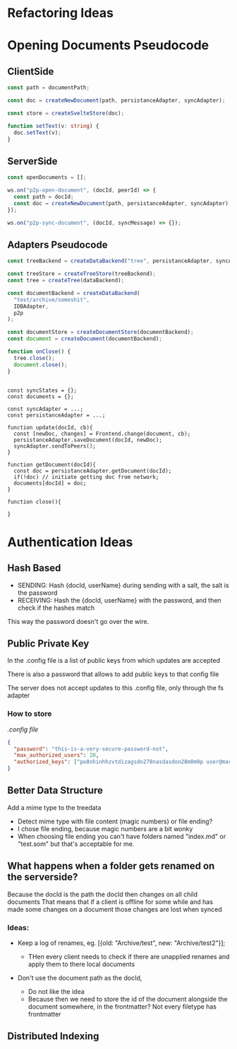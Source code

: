 # Refactoring Ideas

# Opening Documents Pseudocode

## ClientSide

```typescript
const path = documentPath;

const doc = createNewDocument(path, persistanceAdapter, syncAdapter);

const store = createSvelteStore(doc);

function setText(v: string) {
  doc.setText(v);
}
```

## ServerSide

```typescript
const openDocuments = [];

ws.on("p2p-open-document", (docId, peerId) => {
  const path = docId;
  const doc = createNewDocument(path, persistanceAdapter, syncAdapter);
});

ws.on("p2p-sync-document", (docId, syncMessage) => {});
```

## Adapters Pseudocode

```typescript
const treeBackend = createDataBackend("tree", persistanceAdapter, syncAdapter);

const treeStore = createTreeStore(treeBackend);
const tree = createTree(dataBackend);

const documentBackend = createDataBackend(
  "test/archive/someshit",
  IDBAdapter,
  p2p
);

const documentStore = createDocumentStore(documentBackend);
const document = createDocument(documentBackend);

function onClose() {
  tree.close();
  document.close();
}
```

```dataBackend

const syncStates = {};
const documents = {};

const syncAdapter = ...;
const persistanceAdapter = ...;

function update(docId, cb){
  const [newDoc, changes] = Frontend.change(document, cb);
  persistanceAdapter.saveDocument(docId, newDoc);
  syncAdapter.sendToPeers();
}

function getDocument(docId){
  const doc = persistanceAdapter.getDocument(docId);
  if(!doc) // initiate getting doc from network;
  documents[docId] = doc;
}

function close(){

}

```

# Authentication Ideas

## Hash Based

- SENDING: Hash {docId, userName} during sending with a salt, the salt is the password
- RECEIVING: Hash the {docId, userName} with the password, and then check if the hashes match

This way the password doesn't go over the wire.

## Public Private Key

In the .config file is a list of public keys from which updates are accepted

There is also a password that allows to add public keys to that config file

The server does not accept updates to this .config file, only through the fs adapter

### How to store

_.config file_

```json
{
  "password": "this-is-a-very-secure-password-not",
  "max_authorized_users": 20,
  "authorized_keys": ["po8nhinhhzvtdizagsdn278nasdasdon28m0m9p user@machine"]
}
```

## Better Data Structure

Add a mime type to the treedata

- Detect mime type with file content (magic numbers) or file ending?
- I chose file ending, because magic numbers are a bit wonky
- When choosing file ending you can't have folders named "index.md" or "test.som" but that's acceptable for me.

## What happens when a folder gets renamed on the serverside?

Because the docId is the path the docId then changes on all child documents
That means that if a client is offline for some while and has made some changes on a document those changes
are lost when synced

### Ideas:

- Keep a log of renames, eg. [{old: "Archive/test", new: "Archive/test2"}];

  - THen every client needs to check if there are unapplied renames and apply them to there local documents

- Don't use the document path as the docId,
  - Do not like the idea
  - Because then we need to store the id of the document alongside the document somewhere, in the frontmatter? Not every filetype has frontmatter

## Distributed Indexing
